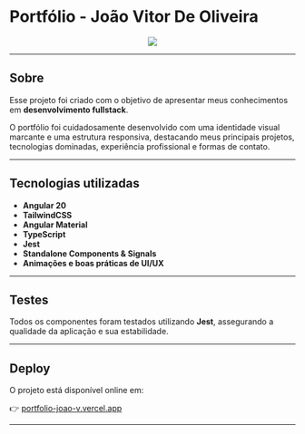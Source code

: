 # Portfólio - João Vitor De Oliveira

<div align="center">
  <img src="https://skillicons.dev/icons?i=angular,ts,tailwind,jest" />
</div>

---

## Sobre

Esse projeto foi criado com o objetivo de apresentar meus conhecimentos em **desenvolvimento fullstack**.

O portfólio foi cuidadosamente desenvolvido com uma identidade visual marcante e uma estrutura responsiva, destacando meus principais projetos, tecnologias dominadas, experiência profissional e formas de contato.

---

## Tecnologias utilizadas

- **Angular 20**
- **TailwindCSS**
- **Angular Material**
- **TypeScript**
- **Jest**
- **Standalone Components & Signals**
- **Animações e boas práticas de UI/UX**

---

## Testes

Todos os componentes foram testados utilizando **Jest**, assegurando a qualidade da aplicação e sua estabilidade.

---

## Deploy

O projeto está disponível online em:

👉 [portfolio-joao-v.vercel.app](https://portfolio-joao-v.vercel.app)

---

